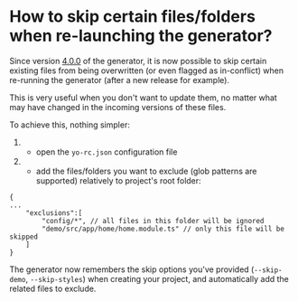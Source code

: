 # How to skip certain files/folders when re-launching the generator?

Since version [4.0.0](https://github.com/tinesoft/generator-ngx-library/releases/tag/v4.0.0) of the generator, it is now possible to skip certain existing files from being overwritten (or even flagged as in-conflict) when re-running the generator (after a new release for example).

This is very useful when you don't want to update them, no matter what may have changed in the incoming versions of these files.

To achieve this, nothing simpler:

1. - open the `yo-rc.json` configuration file
2. - add the files/folders you want to exclude (glob patterns are supported) relatively to project's root folder:
```
{
...
    "exclusions":[
        "config/*", // all files in this folder will be ignored
        "demo/src/app/home/home.module.ts" // only this file will be skipped
    ]
}
```

The generator now remembers the skip options you've provided (`--skip-demo`, `--skip-styles`) when creating your project, and automatically add the related files to exclude.